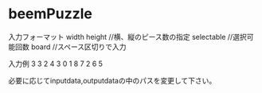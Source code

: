 # beemPuzzle

入力フォーマット
width height  //横、縦のピース数の指定
selectable    //選択可能回数
board         //スペース区切りで入力

入力例
3 3
2
4 3 0 1 8 7 2 6 5

必要に応じてinputdata,outputdataの中のパスを変更して下さい。
